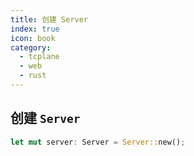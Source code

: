 ```yaml
---
title: 创建 Server
index: true
icon: book
category:
  - tcplane
  - web
  - rust
---
```


## 创建 `Server`

```rust
let mut server: Server = Server::new();
```
